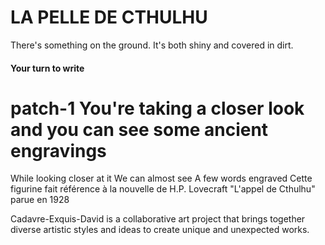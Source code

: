 # LA PELLE DE CTHULHU
There's something on the ground. It's both shiny and covered in dirt. 
#### Your turn to write
patch-1
You're taking a closer look and you can see some ancient engravings
=======
While looking closer at it
We can almost see 
A few words engraved
 Cette figurine fait référence à la nouvelle de H.P. Lovecraft "L'appel de Cthulhu" parue en 1928 

 Cadavre-Exquis-David is a collaborative art project that brings together diverse artistic styles and ideas to create unique and unexpected works.
